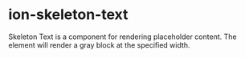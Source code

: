 # ion-skeleton-text

Skeleton Text is a component for rendering placeholder content. The element will render a gray block at the specified width.


